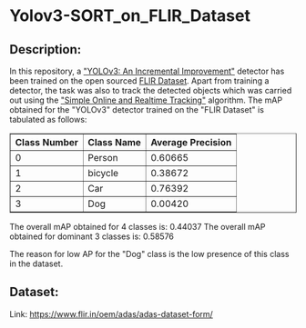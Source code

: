 # Yolov3-SORT_on_FLIR_Dataset

## Description:
In this repository, a <a href = "https://pjreddie.com/media/files/papers/YOLOv3.pdf">"YOLOv3: An Incremental Improvement"</a> detector has been trained on the open sourced <a href = "https://www.flir.in/oem/adas/adas-dataset-form/">FLIR Dataset</a>. Apart from training a detector, the task was also to track the detected objects which was carried out using the <a href = "https://arxiv.org/pdf/1602.00763.pdf">"Simple Online and Realtime Tracking"</a> algorithm.
The mAP obtained for the "YOLOv3" detector trained on the "FLIR Dataset" is tabulated as follows:
<table border = "1">
  <tr>
    <th> Class Number </th>
    <th> Class Name </th>
    <th> Average Precision </th>
  </tr>
  <tr>
    <td>0</td>
    <td>Person</td>
    <td>0.60665</td>
  </tr>
  <tr>
    <td>1</td>
    <td>bicycle</td>
    <td>0.38672</td>
  </tr>
  <tr>
    <td>2</td>
    <td>Car</td>
    <td>0.76392</td>
  </tr>
  <tr>
    <td>3</td>
    <td>Dog</td>
    <td>0.00420</td>
  </tr>
</table>

The overall mAP obtained for 4 classes is: 0.44037
The overall mAP obtained for dominant 3 classes is: 0.58576

The reason for low AP for the "Dog" class is the low presence of this class in the dataset.

## Dataset:
Link: https://www.flir.in/oem/adas/adas-dataset-form/
